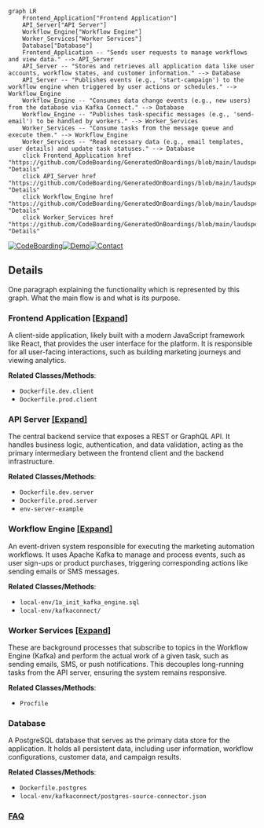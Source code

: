 ```mermaid
graph LR
    Frontend_Application["Frontend Application"]
    API_Server["API Server"]
    Workflow_Engine["Workflow Engine"]
    Worker_Services["Worker Services"]
    Database["Database"]
    Frontend_Application -- "Sends user requests to manage workflows and view data." --> API_Server
    API_Server -- "Stores and retrieves all application data like user accounts, workflow states, and customer information." --> Database
    API_Server -- "Publishes events (e.g., 'start-campaign') to the workflow engine when triggered by user actions or schedules." --> Workflow_Engine
    Workflow_Engine -- "Consumes data change events (e.g., new users) from the database via Kafka Connect." --> Database
    Workflow_Engine -- "Publishes task-specific messages (e.g., 'send-email') to be handled by workers." --> Worker_Services
    Worker_Services -- "Consume tasks from the message queue and execute them." --> Workflow_Engine
    Worker_Services -- "Read necessary data (e.g., email templates, user details) and update task statuses." --> Database
    click Frontend_Application href "https://github.com/CodeBoarding/GeneratedOnBoardings/blob/main/laudspeaker/Frontend_Application.md" "Details"
    click API_Server href "https://github.com/CodeBoarding/GeneratedOnBoardings/blob/main/laudspeaker/API_Server.md" "Details"
    click Workflow_Engine href "https://github.com/CodeBoarding/GeneratedOnBoardings/blob/main/laudspeaker/Workflow_Engine.md" "Details"
    click Worker_Services href "https://github.com/CodeBoarding/GeneratedOnBoardings/blob/main/laudspeaker/Worker_Services.md" "Details"
```

[![CodeBoarding](https://img.shields.io/badge/Generated%20by-CodeBoarding-9cf?style=flat-square)](https://github.com/CodeBoarding/CodeBoarding)[![Demo](https://img.shields.io/badge/Try%20our-Demo-blue?style=flat-square)](https://www.codeboarding.org/demo)[![Contact](https://img.shields.io/badge/Contact%20us%20-%20contact@codeboarding.org-lightgrey?style=flat-square)](mailto:contact@codeboarding.org)

## Details

One paragraph explaining the functionality which is represented by this graph. What the main flow is and what is its purpose.

### Frontend Application [[Expand]](./Frontend_Application.md)
A client-side application, likely built with a modern JavaScript framework like React, that provides the user interface for the platform. It is responsible for all user-facing interactions, such as building marketing journeys and viewing analytics.


**Related Classes/Methods**:

- `Dockerfile.dev.client`
- `Dockerfile.prod.client`


### API Server [[Expand]](./API_Server.md)
The central backend service that exposes a REST or GraphQL API. It handles business logic, authentication, and data validation, acting as the primary intermediary between the frontend client and the backend infrastructure.


**Related Classes/Methods**:

- `Dockerfile.dev.server`
- `Dockerfile.prod.server`
- `env-server-example`


### Workflow Engine [[Expand]](./Workflow_Engine.md)
An event-driven system responsible for executing the marketing automation workflows. It uses Apache Kafka to manage and process events, such as user sign-ups or product purchases, triggering corresponding actions like sending emails or SMS messages.


**Related Classes/Methods**:

- `local-env/1a_init_kafka_engine.sql`
- `local-env/kafkaconnect/`


### Worker Services [[Expand]](./Worker_Services.md)
These are background processes that subscribe to topics in the Workflow Engine (Kafka) and perform the actual work of a given task, such as sending emails, SMS, or push notifications. This decouples long-running tasks from the API server, ensuring the system remains responsive.


**Related Classes/Methods**:

- `Procfile`


### Database
A PostgreSQL database that serves as the primary data store for the application. It holds all persistent data, including user information, workflow configurations, customer data, and campaign results.


**Related Classes/Methods**:

- `Dockerfile.postgres`
- `local-env/kafkaconnect/postgres-source-connector.json`




### [FAQ](https://github.com/CodeBoarding/GeneratedOnBoardings/tree/main?tab=readme-ov-file#faq)